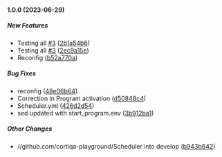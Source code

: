 #### 1.0.0 (2023-06-29)

##### New Features

*  Testing all [#3](https://github.com/cortiqa-playground/Scheduler/pull/3) ([2b1a54b6](https://github.com/cortiqa-playground/Scheduler/commit/2b1a54b60230a55bb960cdca2ccbd4a3c5f0b799))
*  Testing all [#3](https://github.com/cortiqa-playground/Scheduler/pull/3) ([2ec9a15e](https://github.com/cortiqa-playground/Scheduler/commit/2ec9a15ee164ca91b5d516fe27194542da7334bb))
*  Reconfig ([b52a770a](https://github.com/cortiqa-playground/Scheduler/commit/b52a770a76f7ddc85cce62311a8eae2ff991c7c1))

##### Bug Fixes

*  reconfig ([48e06b64](https://github.com/cortiqa-playground/Scheduler/commit/48e06b644f07e934d47b5219285b3f733e47f827))
*  Correction in Program activation ([d50848c4](https://github.com/cortiqa-playground/Scheduler/commit/d50848c481154467f4e55f22d2b0f266a2d70e37))
*  Scheduler.yml ([426d2d54](https://github.com/cortiqa-playground/Scheduler/commit/426d2d542f6244c3919fdad7b678318ae8b81d1c))
*  sed updated with start_program.env ([3b912ba1](https://github.com/cortiqa-playground/Scheduler/commit/3b912ba1b2a9474e62a0ce5beaa275f1cbc4976c))

##### Other Changes

* //github.com/cortiqa-playground/Scheduler into develop ([b943b642](https://github.com/cortiqa-playground/Scheduler/commit/b943b642f053cce60c741400332f264b243d609f))

